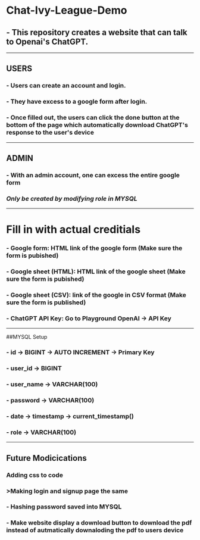 # Chat-Ivy-League-Demo

## - This repository creates a website that can talk to Openai's ChatGPT.
---------------------------------------------------------------------------------------------------------------------------------------------------
## USERS

### - Users can create an account and login.
### - They have excess to a google form after login.
### - Once filled out, the users can click the done button at the bottom of the page which automatically download ChatGPT's response to the user's device
---------------------------------------------------------------------------------------------------------------------------------------------------
## ADMIN

### - With an admin account, one can excess the entire google form
### *Only be created by modifying role in MYSQL*
---------------------------------------------------------------------------------------------------------------------------------------------------
# Fill in with actual creditials

### - Google form: HTML link of the google form (Make sure the form is pubished)
### - Google sheet (HTML): HTML link of the google sheet (Make sure the form is pubished)
### - Google sheet (CSV): link of the google in CSV format (Make sure the form is published)
### - ChatGPT API Key: Go to Playground OpenAI -> API Key
---------------------------------------------------------------------------------------------------------------------------------------------------
##MYSQL Setup

### - id -> BIGINT -> AUTO INCREMENT -> Primary Key
### - user_id -> BIGINT
### - user_name -> VARCHAR(100)
### - password -> VARCHAR(100)
### - date -> timestamp -> current_timestamp()
### - role -> VARCHAR(100)
----------------------------------------------------------------------------------------------------------------------------------------------------

## Future Modicications

### Adding css to code
  ### >Making login and signup page the same
### - Hashing password saved into MYSQL
### - Make website display a download button to download the pdf instead of autmatically downaloding the pdf to users device
